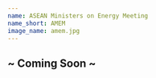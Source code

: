 ```yaml
---
name: ASEAN Ministers on Energy Meeting
name_short: AMEM
image_name: amem.jpg
---
```


## ~ Coming Soon ~